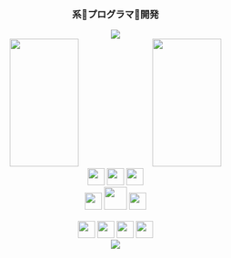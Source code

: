<div align="center">
   <h3>
   系👾プログラマ👾開発
   </h3>
</div>

<div align="center">
  <a href="https://github.com/moh4b-z">
    <img src="https://github-readme-streak-stats.herokuapp.com?user=moh4b-z&theme=dracula&hide_border=true&exclude_days=Sun" />
  </a>
</div>

<div width="100%" align="center">
    <img width="49%" height="225px" src="https://github-readme-stats.vercel.app/api?username=moh4b-z&show_icons=true&theme=dracula&bg_color=00000000&border_color=00000000&rank_icon=github&ring_color=8dd5ed&include_all_commits=true">
   <img width="49%" height="225px" src="https://github-readme-stats.vercel.app/api/top-langs/?username=moh4b-z&layout=compact&langs_count=8&theme=dracula&bg_color=00000000&border_color=00000000&locale=pt-br">
  
</div>

<div align="center">
   
   <img width="30" height="30" src="https://cdn.jsdelivr.net/gh/devicons/devicon@latest/icons/nodejs/nodejs-original.svg" />     
   <img width="30" height="30" src="https://cdn.jsdelivr.net/gh/devicons/devicon@latest/icons/java/java-original-wordmark.svg" />
   <img width="30" height="30" src="https://cdn.jsdelivr.net/gh/devicons/devicon@latest/icons/cplusplus/cplusplus-original.svg" />
</div>

<div align="center">
<div align="center">
   <img width="30" height="30" <img src="https://cdn.jsdelivr.net/gh/devicons/devicon@latest/icons/react/react-original.svg" />
   <img width="40" height="40" src="https://cdn.jsdelivr.net/gh/devicons/devicon@latest/icons/amazonwebservices/amazonwebservices-plain-wordmark.svg" />
   <img width="30" height="30" src="https://cdn.jsdelivr.net/gh/devicons/devicon@latest/icons/mysql/mysql-original-wordmark.svg" />
</div>
<br>
   
   
</div>


<div align="center">
   <img width="30" height="30" src="https://cdn.jsdelivr.net/gh/devicons/devicon@latest/icons/css3/css3-original.svg" />
   <img width="30" height="30" src="https://cdn.jsdelivr.net/gh/devicons/devicon@latest/icons/html5/html5-original.svg" />
   <img width="30" height="30" src="https://cdn.jsdelivr.net/gh/devicons/devicon@latest/icons/git/git-original.svg" />
   <img width="30" height="30" src="https://cdn.jsdelivr.net/gh/devicons/devicon@latest/icons/arduino/arduino-original-wordmark.svg" />
</div>
<div align="center">
   <a href="https://github.com/moh4b-z">
    <img src="http://github-profile-summary-cards.vercel.app/api/cards/profile-details?username=moh4b-z&theme=dracula" />
  </a>
</div>

